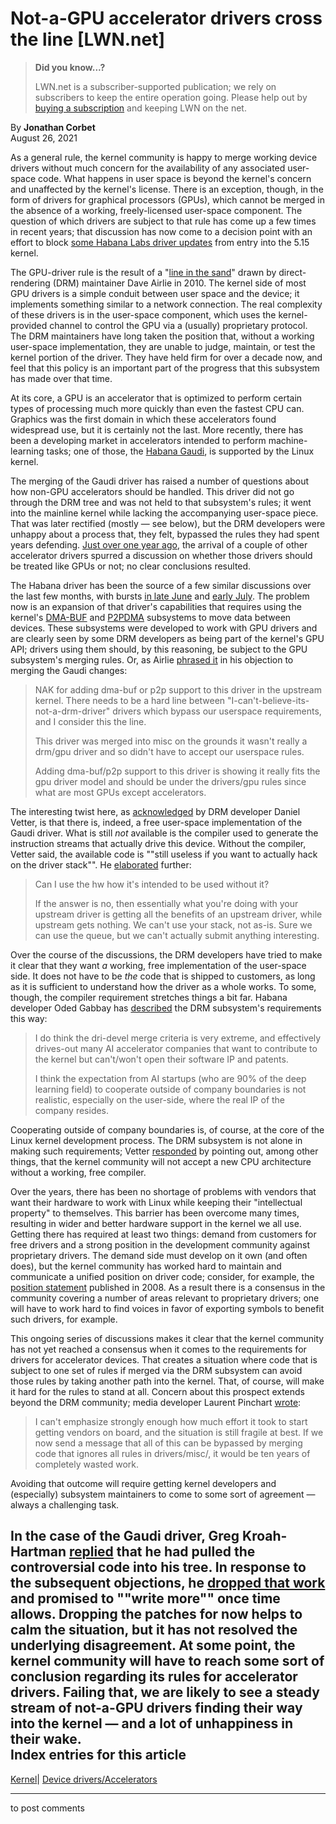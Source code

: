 # Not-a-GPU accelerator drivers cross the line [LWN.net]

> **Did you know...?**
> 
> LWN.net is a subscriber-supported publication; we rely on subscribers to keep the entire operation going. Please help out by [buying a subscription](/Promo/nst-nag4/subscribe) and keeping LWN on the net. 

By **Jonathan Corbet**  
August 26, 2021 

As a general rule, the kernel community is happy to merge working device drivers without much concern for the availability of any associated user-space code. What happens in user space is beyond the kernel's concern and unaffected by the kernel's license. There is an exception, though, in the form of drivers for graphical processors (GPUs), which cannot be merged in the absence of a working, freely-licensed user-space component. The question of which drivers are subject to that rule has come up a few times in recent years; that discussion has now come to a decision point with an effort to block [some Habana Labs driver updates](/ml/linux-kernel/20210819110209.GA115485@ogabbay-vm2.habana-labs.com/) from entry into the 5.15 kernel. 

The GPU-driver rule is the result of a "[line in the sand](/Articles/394702/)" drawn by direct-rendering (DRM) maintainer Dave Airlie in 2010\. The kernel side of most GPU drivers is a simple conduit between user space and the device; it implements something similar to a network connection. The real complexity of these drivers is in the user-space component, which uses the kernel-provided channel to control the GPU via a (usually) proprietary protocol. The DRM maintainers have long taken the position that, without a working user-space implementation, they are unable to judge, maintain, or test the kernel portion of the driver. They have held firm for over a decade now, and feel that this policy is an important part of the progress that this subsystem has made over that time. 

At its core, a GPU is an accelerator that is optimized to perform certain types of processing much more quickly than even the fastest CPU can. Graphics was the first domain in which these accelerators found widespread use, but it is certainly not the last. More recently, there has been a developing market in accelerators intended to perform machine-learning tasks; one of those, the [Habana Gaudi](https://habana.ai/), is supported by the Linux kernel. 

The merging of the Gaudi driver has raised a number of questions about how non-GPU accelerators should be handled. This driver did not go through the DRM tree and was not held to that subsystem's rules; it went into the mainline kernel while lacking the accompanying user-space piece. That was later rectified (mostly — see below), but the DRM developers were unhappy about a process that, they felt, bypassed the rules they had spent years defending. [Just over one year ago](/Articles/821817/), the arrival of a couple of other accelerator drivers spurred a discussion on whether those drivers should be treated like GPUs or not; no clear conclusions resulted. 

The Habana driver has been the source of a few similar discussions over the last few months, with bursts [in late June](/ml/linux-kernel/CAKMK7uFOfoxbD2Z5mb-qHFnUe5rObGKQ6Ygh--HSH9M=9bziGg@mail.gmail.com/) and [early July](/ml/linux-kernel/YOQXBWpo3whVjOyh@phenom.ffwll.local/). The problem now is an expansion of that driver's capabilities that requires using the kernel's [DMA-BUF](https://www.kernel.org/doc/html/v5.13/driver-api/dma-buf.html) and [P2PDMA](/Articles/767281/) subsystems to move data between devices. These subsystems were developed to work with GPU drivers and are clearly seen by some DRM developers as being part of the kernel's GPU API; drivers using them should, by this reasoning, be subject to the GPU subsystem's merging rules. Or, as Airlie [phrased it](/ml/linux-kernel/CAPM=9tyT_iouVE2v8J0SMJOLV=pr=QJOm88ud=bht4=5Ms2Y2A@mail.gmail.com/) in his objection to merging the Gaudi changes: 

> NAK for adding dma-buf or p2p support to this driver in the upstream kernel. There needs to be a hard line between "I-can't-believe-its-not-a-drm-driver" drivers which bypass our userspace requirements, and I consider this the line. 
> 
> This driver was merged into misc on the grounds it wasn't really a drm/gpu driver and so didn't have to accept our userspace rules. 
> 
> Adding dma-buf/p2p support to this driver is showing it really fits the gpu driver model and should be under the drivers/gpu rules since what are most GPUs except accelerators. 

The interesting twist here, as [acknowledged](/ml/linux-kernel/YORLTmyoXDtoM9Ta@phenom.ffwll.local/) by DRM developer Daniel Vetter, is that there is, indeed, a free user-space implementation of the Gaudi driver. What is still _not_ available is the compiler used to generate the instruction streams that actually drive this device. Without the compiler, Vetter said, the available code is ""still useless if you want to actually hack on the driver stack"". He [elaborated](/ml/linux-kernel/CAKMK7uHfCbNQJwbXgLC9ibk71kVG7TBK4bfFxzX82ziSgqG9nw@mail.gmail.com/) further: 

> Can I use the hw how it's intended to be used without it? 
> 
> If the answer is no, then essentially what you're doing with your upstream driver is getting all the benefits of an upstream driver, while upstream gets nothing. We can't use your stack, not as-is. Sure we can use the queue, but we can't actually submit anything interesting. 

Over the course of the discussions, the DRM developers have tried to make it clear that they want _a_ working, free implementation of the user-space side. It does not have to be _the_ code that is shipped to customers, as long as it is sufficient to understand how the driver as a whole works. To some, though, the compiler requirement stretches things a bit far. Habana developer Oded Gabbay has [described](/ml/linux-kernel/CAFCwf10_rTYL2Fy6tCRVAUCf4-6_TtcWCv5gEEkGnQ0KxqMUBg@mail.gmail.com/) the DRM subsystem's requirements this way: 

> I do think the dri-devel merge criteria is very extreme, and effectively drives-out many AI accelerator companies that want to contribute to the kernel but can't/won't open their software IP and patents. 
> 
> I think the expectation from AI startups (who are 90% of the deep learning field) to cooperate outside of company boundaries is not realistic, especially on the user-side, where the real IP of the company resides. 

Cooperating outside of company boundaries is, of course, at the core of the Linux kernel development process. The DRM subsystem is not alone in making such requirements; Vetter [responded](/ml/linux-kernel/CAKMK7uEAJZUHNLreBB839BZOfnTGNU4rCx-0k55+67Nbxtdx3A@mail.gmail.com/) by pointing out, among other things, that the kernel community will not accept a new CPU architecture without a working, free compiler. 

Over the years, there has been no shortage of problems with vendors that want their hardware to work with Linux while keeping their "intellectual property" to themselves. This barrier has been overcome many times, resulting in wider and better hardware support in the kernel we all use. Getting there has required at least two things: demand from customers for free drivers and a strong position in the development community against proprietary drivers. The demand side must develop on it own (and often does), but the kernel community has worked hard to maintain and communicate a unified position on driver code; consider, for example, the [position statement](/Articles/287056/) published in 2008. As a result there is a consensus in the community covering a number of areas relevant to proprietary drivers; one will have to work hard to find voices in favor of exporting symbols to benefit such drivers, for example. 

This ongoing series of discussions makes it clear that the kernel community has not yet reached a consensus when it comes to the requirements for drivers for accelerator devices. That creates a situation where code that is subject to one set of rules if merged via the DRM subsystem can avoid those rules by taking another path into the kernel. That, of course, will make it hard for the rules to stand at all. Concern about this prospect extends beyond the DRM community; media developer Laurent Pinchart [wrote](/ml/linux-kernel/YSLYklow2ZAPqgK1@pendragon.ideasonboard.com/): 

> I can't emphasize strongly enough how much effort it took to start getting vendors on board, and the situation is still fragile at best. If we now send a message that all of this can be bypassed by merging code that ignores all rules in drivers/misc/, it would be ten years of completely wasted work. 

Avoiding that outcome will require getting kernel developers and (especially) subsystem maintainers to come to some sort of agreement — always a challenging task. 

In the case of the Gaudi driver, Greg Kroah-Hartman [replied](/ml/linux-kernel/YR6PIvwYbYG20ZY0@kroah.com/) that he had pulled the controversial code into his tree. In response to the subsequent objections, he [dropped that work](/ml/linux-kernel/YR99zh43GD3AylRY@kroah.com/) and promised to ""write more"" once time allows. Dropping the patches for now helps to calm the situation, but it has not resolved the underlying disagreement. At some point, the kernel community will have to reach some sort of conclusion regarding its rules for accelerator drivers. Failing that, we are likely to see a steady stream of not-a-GPU drivers finding their way into the kernel — and a lot of unhappiness in their wake.  
Index entries for this article  
---  
[Kernel](/Kernel/Index)| [Device drivers/Accelerators](/Kernel/Index#Device_drivers-Accelerators)  
  


* * *

to post comments 
